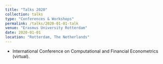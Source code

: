```yaml
---
title: "Talks 2020"
collection: talks
type: "Conferences & Workshops"
permalink: /talks/2020-01-01-talk
venue: "Erasmus University Rotterdam"
date: 2020-01-01
location: "Rotterdam, The Netherlands"
---
```


* International Conference on Computational and Financial Econometrics (virtual).

